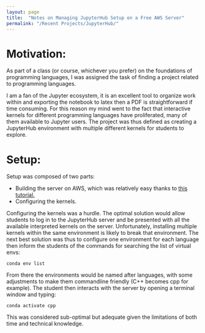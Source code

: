 ```yaml
---
layout: page
title:  "Notes on Managing JupyterHub Setup on a Free AWS Server"
permalink: "/Recent Projects/JupyterHub/"
---
```


# Motivation:
As part of a class (or course, whichever you prefer) on the foundations of programming languages, I was assigned the task of finding a project related to programming languages.

I am a fan of the Jupyter ecosystem, it is an excellent tool to organize work within and exporting the notebook to latex then a PDF is straightforward if time consuming. For this reason my mind went to the fact that interactive kernels for different programming languages have proliferated, many of them available to Jupyter users. The project was thus defined as creating a JupyterHub environment with multiple different kernels for students to explore.

# Setup:

Setup was composed of two parts: 
- Building the server on AWS, which was relatively easy thanks to <a href = "https://tljh.jupyter.org/en/latest/install/amazon.html">this tutorial.</a>
- Configuring the kernels.

Configuring the kernels was a hurdle. The optimal solution would allow students to log in to the JupyterHub server and be presented with all the available interpreted kernels on the server. Unfortunately, installing multiple kernels within the same environment is likely to break that environment. The next best solution was thus to configure one environment for each language then inform the students of the commands for searching the list of virtual envs:


<code>conda env list</code>

From there the environments would be named after languages, with some adjustments to make them commandline friendly (C++ becomes cpp for example). The student then interacts with the server by opening a terminal window and typing:

<code>conda activate cpp</code>

This was considered sub-optimal but adequate given the limitations of both time and technical knowledge. 